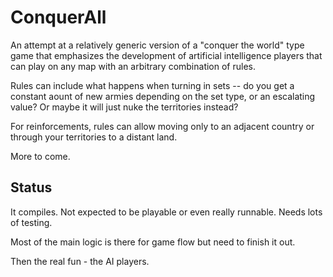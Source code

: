 # ConquerAll

An attempt at a relatively generic version of a "conquer the world"
type game that emphasizes the development of artificial intelligence
players that can play on any map with an arbitrary combination of rules.

Rules can include what happens when turning in sets -- do you get a
constant aount of new armies depending on the set type, or an escalating
value?  Or maybe it will just nuke the territories instead?

For reinforcements, rules can allow moving only to an adjacent country
or through your territories to a distant land.

More to come.

## Status

It compiles.  Not expected to be playable or even really runnable.
Needs lots of testing.

Most of the main logic is there for game flow but need to finish it out.

Then the real fun - the AI players.

